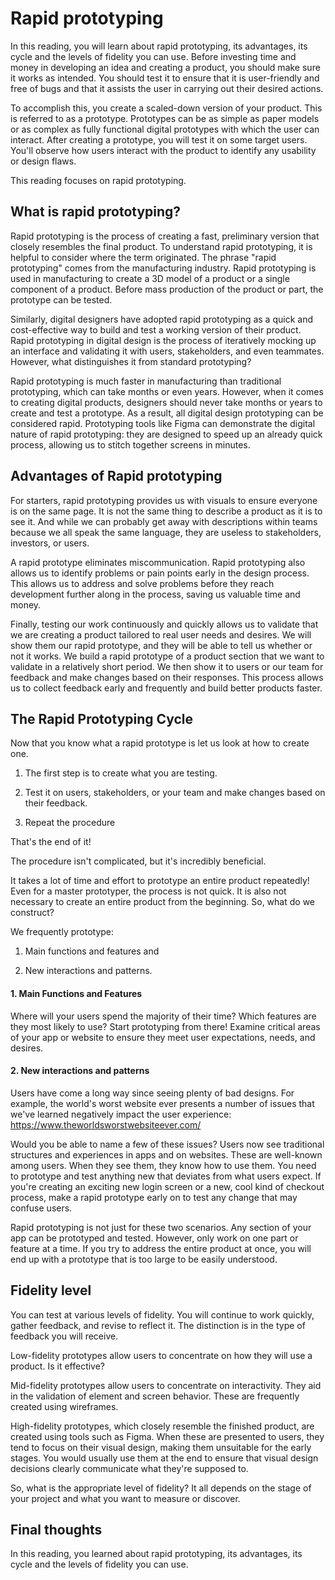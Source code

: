 # Rapid prototyping
In this reading, you will learn about rapid prototyping, its advantages, its cycle and the levels of fidelity you can use. Before investing time and money in developing an idea and creating a product, you should make sure it works as intended. You should test it to ensure that it is user-friendly and free of bugs and that it assists the user in carrying out their desired actions.

To accomplish this, you create a scaled-down version of your product. This is referred to as a prototype. Prototypes can be as simple as paper models or as complex as fully functional digital prototypes with which the user can interact. After creating a prototype, you will test it on some target users. You'll observe how users interact with the product to identify any usability or design flaws.

This reading focuses on rapid prototyping. 

## What is rapid prototyping?
Rapid prototyping is the process of creating a fast, preliminary version that closely resembles the final product. To understand rapid prototyping, it is helpful to consider where the term originated. The phrase "rapid prototyping" comes from the manufacturing industry. Rapid prototyping is used in manufacturing to create a 3D model of a product or a single component of a product. Before mass production of the product or part, the prototype can be tested.

Similarly, digital designers have adopted rapid prototyping as a quick and cost-effective way to build and test a working version of their product. Rapid prototyping in digital design is the process of iteratively mocking up an interface and validating it with users, stakeholders, and even teammates. However, what distinguishes it from standard prototyping?

Rapid prototyping is much faster in manufacturing than traditional prototyping, which can take months or even years. However, when it comes to creating digital products, designers should never take months or years to create and test a prototype. As a result, all digital design prototyping can be considered rapid. Prototyping tools like Figma can demonstrate the digital nature of rapid prototyping: they are designed to speed up an already quick process, allowing us to stitch together screens in minutes. 

## Advantages of Rapid prototyping
For starters, rapid prototyping provides us with visuals to ensure everyone is on the same page. It is not the same thing to describe a product as it is to see it. And while we can probably get away with descriptions within teams because we all speak the same language, they are useless to stakeholders, investors, or users. 

A rapid prototype eliminates miscommunication. Rapid prototyping also allows us to identify problems or pain points early in the design process. This allows us to address and solve problems before they reach development further along in the process, saving us valuable time and money.

 Finally, testing our work continuously and quickly allows us to validate that we are creating a product tailored to real user needs and desires. We will show them our rapid prototype, and they will be able to tell us whether or not it works. We build a rapid prototype of a product section that we want to validate in a relatively short period. We then show it to users or our team for feedback and make changes based on their responses. This process allows us to collect feedback early and frequently and build better products faster.

 ## The Rapid Prototyping Cycle
Now that you know what a rapid prototype is let us look at how to create one.

1. The first step is to create what you are testing. 

2. Test it on users, stakeholders, or your team and make changes based on their feedback. 

3. Repeat the procedure 

 That's the end of it! 

 The procedure isn't complicated, but it's incredibly beneficial.

It takes a lot of time and effort to prototype an entire product repeatedly! Even for a master prototyper, the process is not quick. It is also not necessary to create an entire product from the beginning. So, what do we construct?

We frequently prototype:

1. Main functions and features and 

2. New interactions and patterns.

#### 1. Main Functions and Features

Where will your users spend the majority of their time? Which features are they most likely to use? Start prototyping from there! Examine critical areas of your app or website to ensure they meet user expectations, needs, and desires.

#### 2. New interactions and patterns

Users have come a long way since seeing plenty of bad designs. For example, the world's worst website ever presents a number of issues that we've learned negatively impact the user experience: 
https://www.theworldsworstwebsiteever.com/
 

Would you be able to name a few of these issues? Users now see traditional structures and experiences in apps and on websites. These are well-known among users. When they see them, they know how to use them. You need to prototype and test anything new that deviates from what users expect. If you're creating an exciting new login screen or a new, cool kind of checkout process, make a rapid prototype early on to test any change that may confuse users.

Rapid prototyping is not just for these two scenarios. Any section of your app can be prototyped and tested. However, only work on one part or feature at a time. If you try to address the entire product at once, you will end up with a prototype that is too large to be easily understood.

## Fidelity level
You can test at various levels of fidelity. You will continue to work quickly, gather feedback, and revise to reflect it. The distinction is in the type of feedback you will receive.

Low-fidelity prototypes allow users to concentrate on how they will use a product. Is it effective?

Mid-fidelity prototypes allow users to concentrate on interactivity. They aid in the validation of element and screen behavior. These are frequently created using wireframes.

High-fidelity prototypes, which closely resemble the finished product, are created using tools such as Figma. When these are presented to users, they tend to focus on their visual design, making them unsuitable for the early stages. You would usually use them at the end to ensure that visual design decisions clearly communicate what they're supposed to.

So, what is the appropriate level of fidelity? It all depends on the stage of your project and what you want to measure or discover.

## Final thoughts 
In this reading, you learned about rapid prototyping, its advantages, its cycle and the levels of fidelity you can use.

